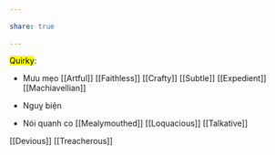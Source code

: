 ---  
share: true  
---  
<mark class="hltr-red">Quirky</mark>:  
- Mưu mẹo [[Artful]] [[Faithless]] [[Crafty]] [[Subtle]] [[Expedient]] [[Machiavellian]]  
- Nguỵ biện  
- Nói quanh co [[Mealymouthed]] [[Loquacious]] [[Talkative]]  
[[Devious]] [[Treacherous]]